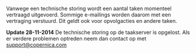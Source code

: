 Vanwege een technische storing wordt een aantal taken momenteel
vertraagd uitgevoerd. Sommige e-mailings worden daarom met een
vertraging verstuurd. Dit geldt ook voor opvolgacties en andere taken.

**Update 28-11-2014** De technische storing op de taakserver is
opgelost. Als er verdere problemen optreden neem dan contact op met
[support@copernica.com](mailto:support@copernica.com)
